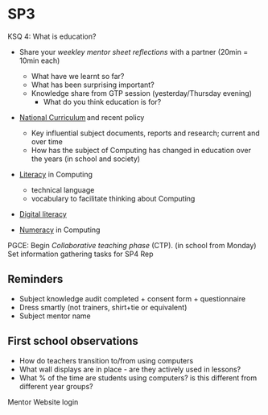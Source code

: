 SP3
===

KSQ 4: What is education?

* Share your _weekley mentor sheet reflections_ with a partner (20min = 10min each)
    * What have we learnt so far?
    * What has been surprising important?
    * Knowledge share from GTP session (yesterday/Thursday evening)
        * What do you think education is for?

* [National Curriculum](./curriculum.md) and recent policy
    * Key influential subject documents, reports and research; current and over time
    * How has the subject of Computing has changed in education over the years (in school and society)
* [Literacy](./literacy.md) in Computing
    * technical language
    * vocabulary to facilitate thinking about Computing
* [Digital literacy](./digitalLiteracy.md)
* [Numeracy](./numeracy.md) in Computing




PGCE: Begin _Collaborative teaching phase_ (CTP). (in school from Monday)
Set information gathering tasks for SP4
Rep

Reminders
---------

* Subject knowledge audit completed + consent form + questionnaire
* Dress smartly (not trainers, shirt+tie or equivalent)
* Subject mentor name


First school observations
-------------------------

* How do teachers transition to/from using computers
* What wall displays are in place - are they actively used in lessons?
* What % of the time are students using computers? is this different from different year groups?


Mentor Website login